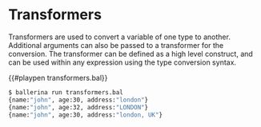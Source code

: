 # Transformers

Transformers are used to convert a variable of one type to another. Additional arguments can also be passed to a transformer for the conversion. 
The transformer can be defined as a high level construct, and can be used within any expression using the type conversion syntax.

{{#playpen transformers.bal}}

```bash
$ ballerina run transformers.bal
{name:"john", age:30, address:"london"}
{name:"john", age:32, address:"LONDON"}
{name:"john", age:30, address:"london, UK"}
```